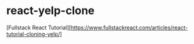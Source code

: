 # react-yelp-clone
[Fullstack React Tutorial][https://www.fullstackreact.com/articles/react-tutorial-cloning-yelp/]

